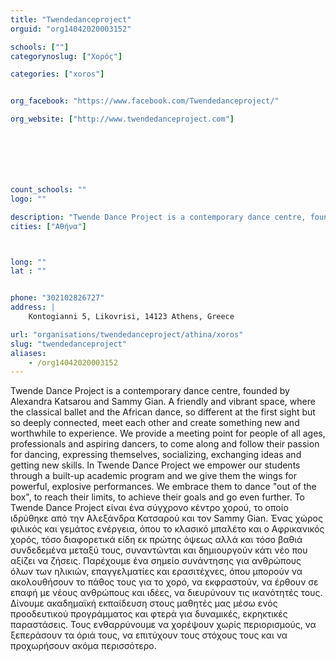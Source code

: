 ```yaml
---
title: "Twendedanceproject"
orguid: "org14042020003152"

schools: [""]
categorynoslug: ["Χορός"]

categories: ["xoros"]


org_facebook: "https://www.facebook.com/Twendedanceproject/"

org_website: ["http://www.twendedanceproject.com"]







count_schools: ""
logo: ""

description: "Twende Dance Project is a contemporary dance centre, founded by Alexandra Katsarou and Sammy Gian. A friendly and vibrant space, where the classical ballet and the African dance, so different at the first sight but so deeply connected, meet each other and create something new and worthwhile to experience. We provide a meeting point for people of all ages, professionals and aspiring dancers, to come along and follow their passion for dancing, expressing themselves, socializing, exchanging ideas and getting new skills. In Twende Dance Project we empower our students through a built-up academic program and we give them the wings for powerful, explosive performances. We embrace them to dance &quot;out of the box&quot;, to reach their limits, to achieve their goals and go even further. Το Twende Dance Project είναι ένα σύγχρονο κέντρο χορού, το οποίο ιδρύθηκε από την Αλεξάνδρα Κατσαρού και τον Sammy Gian. Ένας χώρος φιλικός και γεμάτος ενέργεια, όπου το κλασικό μπαλέτο και ο Αφρικανικός χορός, τόσο διαφορετικά είδη εκ πρώτης όψεως αλλά και τόσο βαθιά συνδεδεμένα μεταξύ τους, συναντώνται και δημιουργούν κάτι νέο που αξίζει να ζήσεις. Παρέχουμε ένα σημείο συνάντησης για ανθρώπους όλων των ηλικιών, επαγγελματίες και ερασιτέχνες, όπου μπορούν να ακολουθήσουν το πάθος τους για το χορό, να εκφραστούν, να έρθουν σε επαφή με νέους ανθρώπους και ιδέες, να διευρύνουν τις ικανότητές τους. Δίνουμε ακαδημαϊκή εκπαίδευση στους μαθητές μας μέσω ενός προοδευτικού προγράμματος και φτερά για δυναμικές, εκρηκτικές παραστάσεις. Τους ενθαρρύνουμε να χορέψουν χωρίς περιορισμούς, να ξεπεράσουν τα όριά τους, να επιτύχουν τους στόχους τους και να προχωρήσουν ακόμα περισσότερο."
cities: ["Αθήνα"]



long: ""
lat : ""


phone: "302102826727"
address: |
    Kontogianni 5, Likovrisi, 14123 Athens, Greece

url: "organisations/twendedanceproject/athina/xoros"
slug: "twendedanceproject"
aliases:
    - /org14042020003152
---
```


Twende Dance Project is a contemporary dance centre, founded by Alexandra Katsarou and Sammy Gian. A friendly and vibrant space, where the classical ballet and the African dance, so different at the first sight but so deeply connected, meet each other and create something new and worthwhile to experience. We provide a meeting point for people of all ages, professionals and aspiring dancers, to come along and follow their passion for dancing, expressing themselves, socializing, exchanging ideas and getting new skills. In Twende Dance Project we empower our students through a built-up academic program and we give them the wings for powerful, explosive performances. We embrace them to dance &quot;out of the box&quot;, to reach their limits, to achieve their goals and go even further. Το Twende Dance Project είναι ένα σύγχρονο κέντρο χορού, το οποίο ιδρύθηκε από την Αλεξάνδρα Κατσαρού και τον Sammy Gian. Ένας χώρος φιλικός και γεμάτος ενέργεια, όπου το κλασικό μπαλέτο και ο Αφρικανικός χορός, τόσο διαφορετικά είδη εκ πρώτης όψεως αλλά και τόσο βαθιά συνδεδεμένα μεταξύ τους, συναντώνται και δημιουργούν κάτι νέο που αξίζει να ζήσεις. Παρέχουμε ένα σημείο συνάντησης για ανθρώπους όλων των ηλικιών, επαγγελματίες και ερασιτέχνες, όπου μπορούν να ακολουθήσουν το πάθος τους για το χορό, να εκφραστούν, να έρθουν σε επαφή με νέους ανθρώπους και ιδέες, να διευρύνουν τις ικανότητές τους. Δίνουμε ακαδημαϊκή εκπαίδευση στους μαθητές μας μέσω ενός προοδευτικού προγράμματος και φτερά για δυναμικές, εκρηκτικές παραστάσεις. Τους ενθαρρύνουμε να χορέψουν χωρίς περιορισμούς, να ξεπεράσουν τα όριά τους, να επιτύχουν τους στόχους τους και να προχωρήσουν ακόμα περισσότερο.
